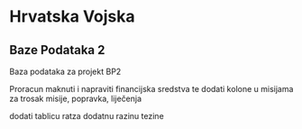 # Hrvatska Vojska
## Baze Podataka 2
Baza podataka za projekt BP2

Proracun maknuti i napraviti financijska sredstva te dodati kolone u misijama za trosak misije, popravka, liječenja

dodati tablicu ratza dodatnu razinu tezine

